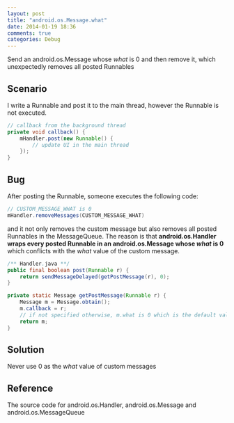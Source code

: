 ```yaml
---
layout: post
title: "android.os.Message.what"
date: 2014-01-19 18:36
comments: true
categories: Debug
---
```

Send an android.os.Message whose *what* is 0 and then remove it, which unexpectedly removes all posted Runnables

<!-- more -->

## Scenario
I write a Runnable and post it to the main thread, however the Runnable is not executed.

``` java
// callback from the background thread
private void callback() {
    mHandler.post(new Runnable() {
        // update UI in the main thread
    });
}
```

## Bug
After posting the Runnable, someone executes the following code:

``` java
// CUSTOM_MESSAGE_WHAT is 0
mHandler.removeMessages(CUSTOM_MESSAGE_WHAT)
```
and it not only removes the custom message but also removes all posted Runnables in the MessageQueue. The reason is that **android.os.Handler wraps every posted Runnable in an android.os.Message whose *what* is 0** which conflicts with the *what* value of the custom message.

``` java
/** Handler.java **/
public final boolean post(Runnable r) {
    return sendMessageDelayed(getPostMessage(r), 0);
}

private static Message getPostMessage(Runnable r) {
    Message m = Message.obtain();
    m.callback = r;
    // if not specified otherwise, m.what is 0 which is the default value
    return m;
}
```

## Solution
Never use 0 as the *what* value of custom messages

## Reference
The source code for android.os.Handler, android.os.Message and android.os.MessageQueue
